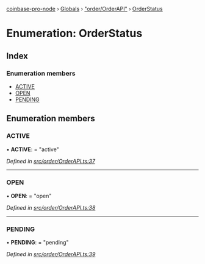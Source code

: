 [coinbase-pro-node](../README.md) › [Globals](../globals.md) › ["order/OrderAPI"](../modules/_order_orderapi_.md) › [OrderStatus](_order_orderapi_.orderstatus.md)

# Enumeration: OrderStatus

## Index

### Enumeration members

- [ACTIVE](_order_orderapi_.orderstatus.md#active)
- [OPEN](_order_orderapi_.orderstatus.md#open)
- [PENDING](_order_orderapi_.orderstatus.md#pending)

## Enumeration members

### ACTIVE

• **ACTIVE**: = "active"

_Defined in [src/order/OrderAPI.ts:37](https://github.com/bennyn/coinbase-pro-node/blob/0c3235f/src/order/OrderAPI.ts#L37)_

---

### OPEN

• **OPEN**: = "open"

_Defined in [src/order/OrderAPI.ts:38](https://github.com/bennyn/coinbase-pro-node/blob/0c3235f/src/order/OrderAPI.ts#L38)_

---

### PENDING

• **PENDING**: = "pending"

_Defined in [src/order/OrderAPI.ts:39](https://github.com/bennyn/coinbase-pro-node/blob/0c3235f/src/order/OrderAPI.ts#L39)_
